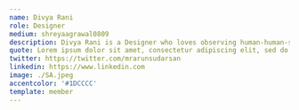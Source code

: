 ```yaml
---
name: Divya Rani
role: Designer
medium: shreyaagrawal0809
description: Divya Rani is a Designer who loves observing human-human-society behaviours to design experiences and narrate stories. She's a Graphic Designer who loves crafting brands and narrating their stories visually. Having worked with global companies to start-ups across varied sectors, she's currently exploring possibilities of effecting change with design and story telling.
quote: Lorem ipsum dolor sit amet, consectetur adipiscing elit, sed do eiusmod tempor incididunt ut labore et dolore magna aliqua.
twitter: https://twitter.com/mrarunsudarsan
linkedin: https://www.linkedin.com
image: ./SA.jpeg
accentcolor: '#1DCCCC'
template: member
---
```

